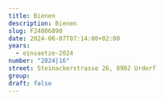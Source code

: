 ```yaml
---
title: Bienen
description: Bienen
slug: F24006890
date: 2024-06-07T07:14:00+02:00
years:
  - einsaetze-2024
number: "2024|16"
street: Steinackerstrasse 26, 8902 Urdorf
group:
draft: false
---
```

